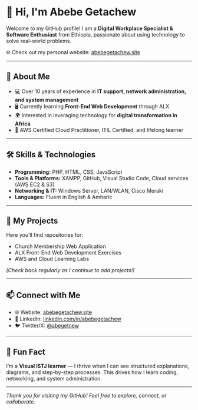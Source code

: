 # 👋 Hi, I'm Abebe Getachew

Welcome to my GitHub profile! I am a **Digital Workplace Specialist & Software Enthusiast** from Ethiopia, passionate about using technology to solve real-world problems.  

🌐 Check out my personal website: [abebegetachew.site](https://abebegetachew.site)

---

## 🧰 About Me

- 💻 Over 10 years of experience in **IT support, network administration, and system management**  
- 🖥️ Currently learning **Front-End Web Development** through ALX  
- 🌍 Interested in leveraging technology for **digital transformation in Africa**  
- 🎯 AWS Certified Cloud Practitioner, ITIL Certified, and lifelong learner  

---

## 🛠 Skills & Technologies

- **Programming:** PHP, HTML, CSS, JavaScript  
- **Tools & Platforms:** XAMPP, GitHub, Visual Studio Code, Cloud services (AWS EC2 & S3)  
- **Networking & IT:** Windows Server, LAN/WLAN, Cisco Meraki  
- **Languages:** Fluent in English & Amharic  

---

## 📂 My Projects

Here you’ll find repositories for:  
- Church Membership Web Application  
- ALX Front-End Web Development Exercises  
- AWS and Cloud Learning Labs  

*(Check back regularly as I continue to add projects!)*  

---

## 📫 Connect with Me

- 🌐 Website: [abebegetachew.site](https://abebegetachew.site)  
- 💼 LinkedIn: [linkedin.com/in/abebegetachew](https://www.linkedin.com/in/abebegetachew)  
- 🐦 Twitter/X: [@abegetnew]([https://x.com/abegetnew])  

---

## 💬 Fun Fact

I’m a **Visual ISTJ learner** — I thrive when I can see structured explanations, diagrams, and step-by-step processes. This drives how I learn coding, networking, and system administration.  

---

*Thank you for visiting my GitHub! Feel free to explore, connect, or collaborate.*
